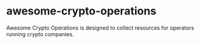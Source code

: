 # awesome-crypto-operations
Awesome Crypto Operations is designed to collect resources for operators running crypto companies.
